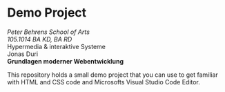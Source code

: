 # Demo Project

*Peter Behrens School of Arts*  
*105.1014 BA KD, BA RD*  
Hypermedia & interaktive Systeme  
Jonas Duri  
**Grundlagen moderner Webentwicklung**   

This repository holds a small demo project that you can use to get familiar with HTML and CSS code and Microsofts Visual Studio Code Editor.